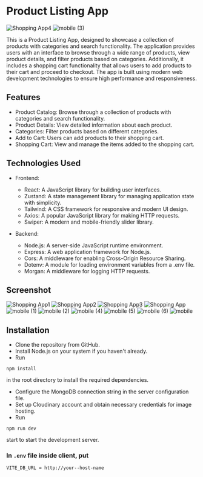 # Product Listing App

![Shopping App4](https://github.com/Ajith101/MERN_ECOMMERCE/assets/41799543/3aa1653d-d08a-4f42-8be4-ec0fc7d71de5)
![mobile (3)](https://github.com/Ajith101/MERN_ECOMMERCE/assets/41799543/26e6c2ba-7c24-4fd5-8bf8-1e8c94aae5bb)

This is a Product Listing App, designed to showcase a collection of products with categories and search functionality. The application provides users with an interface to browse through a wide range of products, view product details, and filter products based on categories. Additionally, it includes a shopping cart functionality that allows users to add products to their cart and proceed to checkout. The app is built using modern web development technologies to ensure high performance and responsiveness.

## Features

- Product Catalog: Browse through a collection of products with categories and search functionality.
- Product Details: View detailed information about each product.
- Categories: Filter products based on different categories.
- Add to Cart: Users can add products to their shopping cart.
- Shopping Cart: View and manage the items added to the shopping cart.

## Technologies Used

- Frontend:

  - React: A JavaScript library for building user interfaces.
  - Zustand: A state management library for managing application state with simplicity.
  - Tailwind: A CSS framework for responsive and modern UI design.
  - Axios: A popular JavaScript library for making HTTP requests.
  - Swiper: A modern and mobile-friendly slider library.

- Backend:
  - Node.js: A server-side JavaScript runtime environment.
  - Express: A web application framework for Node.js.
  - Cors: A middleware for enabling Cross-Origin Resource Sharing.
  - Dotenv: A module for loading environment variables from a .env file.
  - Morgan: A middleware for logging HTTP requests.

## Screenshot

![Shopping App1](https://github.com/Ajith101/MERN_ECOMMERCE/assets/41799543/e16d8856-999f-4931-a2aa-5bdf1caf7b4a)
![Shopping App2](https://github.com/Ajith101/MERN_ECOMMERCE/assets/41799543/b137e7d2-d17a-43c6-b523-a1c7a5f5b8eb)
![Shopping App3](https://github.com/Ajith101/MERN_ECOMMERCE/assets/41799543/0497689f-f474-4201-ab84-e561b397feba)
![Shopping App](https://github.com/Ajith101/MERN_ECOMMERCE/assets/41799543/783a3c74-11d5-4a31-bc4b-33e582c0e929)
![mobile (1)](https://github.com/Ajith101/MERN_ECOMMERCE/assets/41799543/4c3558b7-5cc9-429d-9056-67c4063b72b5)
![mobile (2)](https://github.com/Ajith101/MERN_ECOMMERCE/assets/41799543/b2c18826-36f1-4f22-9c24-a8115245c918)
![mobile (4)](https://github.com/Ajith101/MERN_ECOMMERCE/assets/41799543/0537bf8a-a22c-4fcb-8bd5-e3002c1f2726)
![mobile (5)](https://github.com/Ajith101/MERN_ECOMMERCE/assets/41799543/78423089-b613-4ac3-a057-ccf133acaa35)
![mobile (6)](https://github.com/Ajith101/MERN_ECOMMERCE/assets/41799543/5dec03c7-96f4-478b-a9f3-ed0602f9a9c3)
![mobile](https://github.com/Ajith101/MERN_ECOMMERCE/assets/41799543/3871b709-2e98-4de1-a807-62bbce0950b6)

## Installation

- Clone the repository from GitHub.
- Install Node.js on your system if you haven't already.
- Run

```
npm install
```

in the root directory to install the required dependencies.

- Configure the MongoDB connection string in the server configuration file.
- Set up Cloudinary account and obtain necessary credentials for image hosting.
- Run

```
npm run dev
```

start to start the development server.

### In `.env` file inside client, put

```
VITE_DB_URL = http://your--host-name
```

